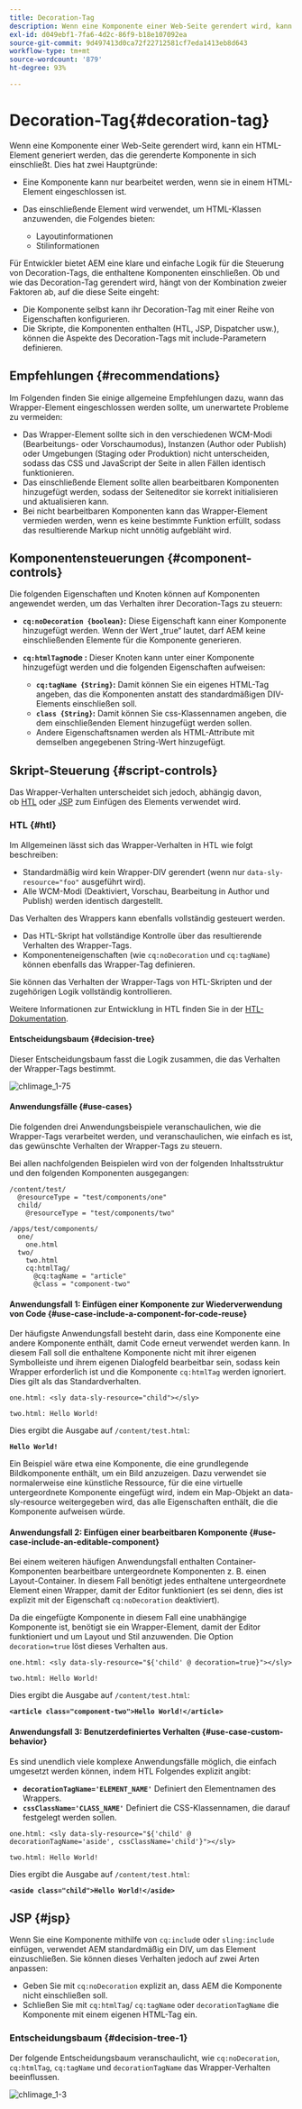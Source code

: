 ```yaml
---
title: Decoration-Tag
description: Wenn eine Komponente einer Web-Seite gerendert wird, kann ein HTML-Element generiert werden, das die gerenderte Komponente in sich einschließt. Für Entwickler bietet AEM eine klare und einfache Logik für die Steuerung von Decoration-Tags, die enthaltene Komponenten einschließen.
exl-id: d049ebf1-7fa6-4d2c-86f9-b18e107092ea
source-git-commit: 9d497413d0ca72f22712581cf7eda1413eb8d643
workflow-type: tm+mt
source-wordcount: '879'
ht-degree: 93%

---
```


# Decoration-Tag{#decoration-tag}

Wenn eine Komponente einer Web-Seite gerendert wird, kann ein HTML-Element generiert werden, das die gerenderte Komponente in sich einschließt. Dies hat zwei Hauptgründe:

* Eine Komponente kann nur bearbeitet werden, wenn sie in einem HTML-Element eingeschlossen ist.
* Das einschließende Element wird verwendet, um HTML-Klassen anzuwenden, die Folgendes bieten:

   * Layoutinformationen
   * Stilinformationen

Für Entwickler bietet AEM eine klare und einfache Logik für die Steuerung von Decoration-Tags, die enthaltene Komponenten einschließen. Ob und wie das Decoration-Tag gerendert wird, hängt von der Kombination zweier Faktoren ab, auf die diese Seite eingeht:

* Die Komponente selbst kann ihr Decoration-Tag mit einer Reihe von Eigenschaften konfigurieren.
* Die Skripte, die Komponenten enthalten (HTL, JSP, Dispatcher usw.), können die Aspekte des Decoration-Tags mit include-Parametern definieren.

## Empfehlungen {#recommendations}

Im Folgenden finden Sie einige allgemeine Empfehlungen dazu, wann das Wrapper-Element eingeschlossen werden sollte, um unerwartete Probleme zu vermeiden:

* Das Wrapper-Element sollte sich in den verschiedenen WCM-Modi (Bearbeitungs- oder Vorschaumodus), Instanzen (Author oder Publish) oder Umgebungen (Staging oder Produktion) nicht unterscheiden, sodass das CSS und JavaScript der Seite in allen Fällen identisch funktionieren.
* Das einschließende Element sollte allen bearbeitbaren Komponenten hinzugefügt werden, sodass der Seiteneditor sie korrekt initialisieren und aktualisieren kann.
* Bei nicht bearbeitbaren Komponenten kann das Wrapper-Element vermieden werden, wenn es keine bestimmte Funktion erfüllt, sodass das resultierende Markup nicht unnötig aufgebläht wird.

## Komponentensteuerungen {#component-controls}

Die folgenden Eigenschaften und Knoten können auf Komponenten angewendet werden, um das Verhalten ihrer Decoration-Tags zu steuern:

* **`cq:noDecoration {boolean}`:** Diese Eigenschaft kann einer Komponente hinzugefügt werden. Wenn der Wert „true“ lautet, darf AEM keine einschließenden Elemente für die Komponente generieren.

* **`cq:htmlTag`node :** Dieser Knoten kann unter einer Komponente hinzugefügt werden und die folgenden Eigenschaften aufweisen:

   * **`cq:tagName {String}`:** Damit können Sie ein eigenes HTML-Tag angeben, das die Komponenten anstatt des standardmäßigen DIV-Elements einschließen soll.
   * **`class {String}`:** Damit können Sie css-Klassennamen angeben, die dem einschließenden Element hinzugefügt werden sollen.
   * Andere Eigenschaftsnamen werden als HTML-Attribute mit demselben angegebenen String-Wert hinzugefügt.

## Skript-Steuerung {#script-controls}

Das Wrapper-Verhalten unterscheidet sich jedoch, abhängig davon, ob [HTL](/help/sites-developing/decoration-tag.md#htl) oder [JSP](/help/sites-developing/decoration-tag.md#jsp) zum Einfügen des Elements verwendet wird.

### HTL {#htl}

Im Allgemeinen lässt sich das Wrapper-Verhalten in HTL wie folgt beschreiben:

* Standardmäßig wird kein Wrapper-DIV gerendert (wenn nur `data-sly-resource="foo"` ausgeführt wird).
* Alle WCM-Modi (Deaktiviert, Vorschau, Bearbeitung in Author und Publish) werden identisch dargestellt.

Das Verhalten des Wrappers kann ebenfalls vollständig gesteuert werden.

* Das HTL-Skript hat vollständige Kontrolle über das resultierende Verhalten des Wrapper-Tags.
* Komponenteneigenschaften (wie `cq:noDecoration` und `cq:tagName`) können ebenfalls das Wrapper-Tag definieren.

Sie können das Verhalten der Wrapper-Tags von HTL-Skripten und der zugehörigen Logik vollständig kontrollieren.

Weitere Informationen zur Entwicklung in HTL finden Sie in der [HTL-Dokumentation](https://experienceleague.adobe.com/docs/experience-manager-htl/content/overview.html?lang=de).

#### Entscheidungsbaum {#decision-tree}

Dieser Entscheidungsbaum fasst die Logik zusammen, die das Verhalten der Wrapper-Tags bestimmt.

![chlimage_1-75](assets/chlimage_1-75a.png)

#### Anwendungsfälle {#use-cases}

Die folgenden drei Anwendungsbeispiele veranschaulichen, wie die Wrapper-Tags verarbeitet werden, und veranschaulichen, wie einfach es ist, das gewünschte Verhalten der Wrapper-Tags zu steuern.

Bei allen nachfolgenden Beispielen wird von der folgenden Inhaltsstruktur und den folgenden Komponenten ausgegangen:

```
/content/test/
  @resourceType = "test/components/one"
  child/
    @resourceType = "test/components/two"
```

```
/apps/test/components/
  one/
    one.html
  two/
    two.html
    cq:htmlTag/
      @cq:tagName = "article"
      @class = "component-two"
```

#### Anwendungsfall 1: Einfügen einer Komponente zur Wiederverwendung von Code {#use-case-include-a-component-for-code-reuse}

Der häufigste Anwendungsfall besteht darin, dass eine Komponente eine andere Komponente enthält, damit Code erneut verwendet werden kann. In diesem Fall soll die enthaltene Komponente nicht mit ihrer eigenen Symbolleiste und ihrem eigenen Dialogfeld bearbeitbar sein, sodass kein Wrapper erforderlich ist und die Komponente `cq:htmlTag` werden ignoriert. Dies gilt als das Standardverhalten.

`one.html: <sly data-sly-resource="child"></sly>`

`two.html: Hello World!`

Dies ergibt die Ausgabe auf `/content/test.html`:

**`Hello World!`**

Ein Beispiel wäre etwa eine Komponente, die eine grundlegende Bildkomponente enthält, um ein Bild anzuzeigen. Dazu verwendet sie normalerweise eine künstliche Ressource, für die eine virtuelle untergeordnete Komponente eingefügt wird, indem ein Map-Objekt an data-sly-resource weitergegeben wird, das alle Eigenschaften enthält, die die Komponente aufweisen würde.

#### Anwendungsfall 2: Einfügen einer bearbeitbaren Komponente {#use-case-include-an-editable-component}

Bei einem weiteren häufigen Anwendungsfall enthalten Container-Komponenten bearbeitbare untergeordnete Komponenten z. B. einen Layout-Container. In diesem Fall benötigt jedes enthaltene untergeordnete Element einen Wrapper, damit der Editor funktioniert (es sei denn, dies ist explizit mit der Eigenschaft `cq:noDecoration` deaktiviert).

Da die eingefügte Komponente in diesem Fall eine unabhängige Komponente ist, benötigt sie ein Wrapper-Element, damit der Editor funktioniert und um Layout und Stil anzuwenden. Die Option `decoration=true` löst dieses Verhalten aus.

`one.html: <sly data-sly-resource="${'child' @ decoration=true}"></sly>`

`two.html: Hello World!`

Dies ergibt die Ausgabe auf `/content/test.html`:

**`<article class="component-two">Hello World!</article>`**

#### Anwendungsfall 3: Benutzerdefiniertes Verhalten {#use-case-custom-behavior}

Es sind unendlich viele komplexe Anwendungsfälle möglich, die einfach umgesetzt werden können, indem HTL Folgendes explizit angibt:

* **`decorationTagName='ELEMENT_NAME'`** Definiert den Elementnamen des Wrappers.
* **`cssClassName='CLASS_NAME'`** Definiert die CSS-Klassennamen, die darauf festgelegt werden sollen.

`one.html: <sly data-sly-resource="${'child' @ decorationTagName='aside', cssClassName='child'}"></sly>`

`two.html: Hello World!`

Dies ergibt die Ausgabe auf `/content/test.html`:

**`<aside class="child">Hello World!</aside>`**

## JSP {#jsp}

Wenn Sie eine Komponente mithilfe von `cq:includ`e oder `sling:include` einfügen, verwendet AEM standardmäßig ein DIV, um das Element einzuschließen. Sie können dieses Verhalten jedoch auf zwei Arten anpassen:

* Geben Sie mit `cq:noDecoration` explizit an, dass AEM die Komponente nicht einschließen soll.
* Schließen Sie mit `cq:htmlTag`/ `cq:tagName` oder `decorationTagName` die Komponente mit einem eigenen HTML-Tag ein.

### Entscheidungsbaum {#decision-tree-1}

Der folgende Entscheidungsbaum veranschaulicht, wie `cq:noDecoration`, `cq:htmlTag`, `cq:tagName` und `decorationTagName` das Wrapper-Verhalten beeinflussen.

![chlimage_1-3](assets/chlimage_1-3a.jpeg)
